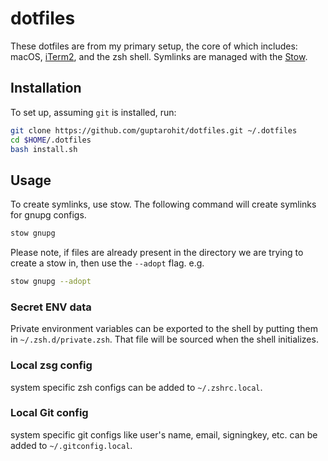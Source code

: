 # dotfiles

These dotfiles are from my primary setup, the core of which includes: macOS, [iTerm2](https://iterm2.com/), and the zsh shell.
Symlinks are managed with the [Stow](https://www.gnu.org/software/stow/).

## Installation
To set up, assuming `git` is installed, run:

```bash
git clone https://github.com/guptarohit/dotfiles.git ~/.dotfiles
cd $HOME/.dotfiles
bash install.sh
```

## Usage
To create symlinks, use stow. The following command will create symlinks for gnupg configs.
```bash
stow gnupg
```

Please note, if files are already present in the directory we are trying to create a stow in, then use the `--adopt` flag.
e.g.
```bash
stow gnupg --adopt
```

### Secret ENV data
Private environment variables can be exported to the shell by putting them in `~/.zsh.d/private.zsh`.
That file will be sourced when the shell initializes.


### Local zsg config
system specific zsh configs can be added to `~/.zshrc.local`.

### Local Git config
system specific git configs like user's name, email, signingkey, etc. can be added to `~/.gitconfig.local`.

